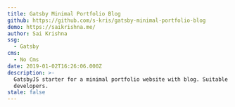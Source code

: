 ```yaml
---
title: Gatsby Minimal Portfolio Blog
github: https://github.com/s-kris/gatsby-minimal-portfolio-blog
demo: https://saikrishna.me/
author: Sai Krishna
ssg:
  - Gatsby
cms:
  - No Cms
date: 2019-01-02T16:26:06.000Z
description: >-
  GatsbyJS starter for a minimal portfolio website with blog. Suitable for
  developers.
stale: false
---
```


